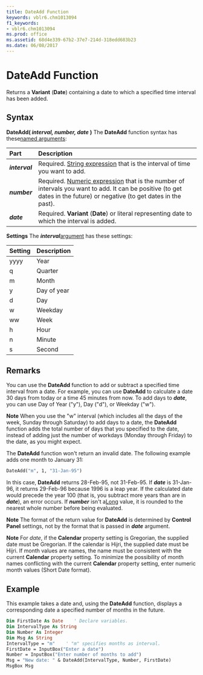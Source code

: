 ```yaml
---
title: DateAdd Function
keywords: vblr6.chm1013094
f1_keywords:
- vblr6.chm1013094
ms.prod: office
ms.assetid: 68d4e339-67b2-37e7-214d-318edd683b23
ms.date: 06/08/2017
---
```



# DateAdd Function



Returns a  **Variant** (**Date**) containing a date to which a specified time interval has been added.

## Syntax

**DateAdd( _interval, number, date_ )**
The  **DateAdd** function syntax has these[named arguments](../../Glossary/vbe-glossary.md):


|**Part**|**Description**|
|:-----|:-----|
|**_interval_**|Required. [String expression](../../Glossary/vbe-glossary.md) that is the interval of time you want to add.|
|**_number_**|Required. [Numeric expression](../../Glossary/vbe-glossary.md) that is the number of intervals you want to add. It can be positive (to get dates in the future) or negative (to get dates in the past).|
|**_date_**|Required.  **Variant** (**Date**) or literal representing date to which the interval is added.|

 **Settings**
The  **_interval_**[argument](../../Glossary/vbe-glossary.md) has these settings:


|**Setting**|**Description**|
|:-----|:-----|
|yyyy|Year|
|q|Quarter|
|m|Month|
|y|Day of year|
|d|Day|
|w|Weekday|
|ww|Week|
|h|Hour|
|n|Minute|
|s|Second|

## Remarks

You can use the  **DateAdd** function to add or subtract a specified time interval from a date. For example, you can use **DateAdd** to calculate a date 30 days from today or a time 45 minutes from now.
To add days to  **_date_**, you can use Day of Year ("y"), Day ("d"), or Weekday ("w").

 **Note**  When you use the "w" interval (which includes all the days of the week, Sunday through Saturday) to add days to a date, the  **DateAdd** function adds the total number of days that you specified to the date, instead of adding just the number of workdays (Monday through Friday) to the date, as you might expect.

The  **DateAdd** function won't return an invalid date. The following example adds one month to January 31:



```vb
DateAdd("m", 1, "31-Jan-95")

```

In this case,  **DateAdd** returns 28-Feb-95, not 31-Feb-95. If **_date_** is 31-Jan-96, it returns 29-Feb-96 because 1996 is a leap year.
If the calculated date would precede the year 100 (that is, you subtract more years than are in  **_date_**), an error occurs.
If  **_number_** isn't a[Long](../../Glossary/vbe-glossary.md) value, it is rounded to the nearest whole number before being evaluated.

 **Note**  The format of the return value for  **DateAdd** is determined by **Control Panel** settings, not by the format that is passed in **_date_** argument.


 **Note**  For  _date_, if the **Calendar** property setting is Gregorian, the supplied date must be Gregorian. If the calendar is Hijri, the supplied date must be Hijri. If month values are names, the name must be consistent with the current **Calendar** property setting. To minimize the possibility of month names conflicting with the current **Calendar** property setting, enter numeric month values (Short Date format).


## Example

This example takes a date and, using the  **DateAdd** function, displays a corresponding date a specified number of months in the future.


```vb
Dim FirstDate As Date    ' Declare variables.
Dim IntervalType As String
Dim Number As Integer
Dim Msg As String
IntervalType = "m"    ' "m" specifies months as interval.
FirstDate = InputBox("Enter a date")
Number = InputBox("Enter number of months to add")
Msg = "New date: " & DateAdd(IntervalType, Number, FirstDate)
MsgBox Msg


```


